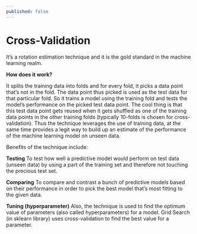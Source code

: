 ```yaml
---
published: false
---
```

# Cross-Validation

It’s a rotation estimation technique and it is the gold standard in the machine learning realm.

**How does it work?**

It splits the training data into folds and for every fold, it picks a data point that’s not in the fold. The data point thus picked is used as the test data for that particular fold. So it trains a model using the training fold and tests the model’s performance on the picked test data point. The cool thing is that this test data point gets reused when it gets shuffled as one of the training data points in the other training folds (typically 10-folds is chosen for cross-validation). Thus the technique leverages the use of training data, at the same time provides a legit way to build up an estimate of the performance of the machine learning model on unseen data. 

Benefits of the technique include:

**Testing**
To test how well a predictive model would perform on test data (unseen data) by using a part of the training set and therefore not touching the precious test set. 


**Comparing**
To compare and contrast a bunch of predictive models based on their performance in order to pick the best model that’s most fitting to the given data. 


**Tuning (hyperparameter)**
Also, the technique is used to find the optimum value of parameters (also called hyperparameters) for a model. Grid Search (in sklearn library) uses cross-validation to find the best value for a parameter.

